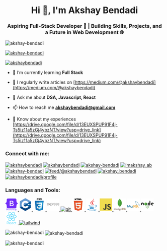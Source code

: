 <h1 align="center">Hi 👋, I'm Akshay Bendadi</h1>
<h3 align="center">Aspiring Full-Stack Developer 🚀 | Building Skills, Projects, and a Future in Web Development 🌐</h3>

<p align="left"> <img src="https://komarev.com/ghpvc/?username=akshay-bendadi&label=Profile%20views&color=0e75b6&style=flat" alt="akshay-bendadi" /> </p>

<p align="left"> <a href="https://github.com/ryo-ma/github-profile-trophy"><img src="https://github-profile-trophy.vercel.app/?username=akshay-bendadi" alt="akshay-bendadi" /></a> </p>

<p align="left"> <a href="https://twitter.com/akshaybendadi" target="blank"><img src="https://img.shields.io/twitter/follow/akshaybendadi?logo=twitter&style=for-the-badge" alt="akshaybendadi" /></a> </p>

- 🌱 I’m currently learning **Full Stack**

- 📝 I regularly write articles on [https://medium.com/@akshaybendadi](https://medium.com/@akshaybendadi)

- 💬 Ask me about **DSA, Javascript, React**

- 📫 How to reach me **akshaybendadi@gmail.com**

- 📄 Know about my experiences [https://drive.google.com/file/d/13EUXSPUP91F4j-Ts5iz11a5zGj4ybzNT/view?usp=drive_link](https://drive.google.com/file/d/13EUXSPUP91F4j-Ts5iz11a5zGj4ybzNT/view?usp=drive_link)

<h3 align="left">Connect with me:</h3>
<p align="left">
<a href="https://dev.to/akshaybendadi" target="blank"><img align="center" src="https://raw.githubusercontent.com/rahuldkjain/github-profile-readme-generator/master/src/images/icons/Social/devto.svg" alt="akshaybendadi" height="30" width="40" /></a>
<a href="https://twitter.com/akshaybendadi" target="blank"><img align="center" src="https://raw.githubusercontent.com/rahuldkjain/github-profile-readme-generator/master/src/images/icons/Social/twitter.svg" alt="akshaybendadi" height="30" width="40" /></a>
<a href="https://linkedin.com/in/akshay-bendadi" target="blank"><img align="center" src="https://raw.githubusercontent.com/rahuldkjain/github-profile-readme-generator/master/src/images/icons/Social/linked-in-alt.svg" alt="akshay-bendadi" height="30" width="40" /></a>
<a href="https://instagram.com/imakshay_ab" target="blank"><img align="center" src="https://raw.githubusercontent.com/rahuldkjain/github-profile-readme-generator/master/src/images/icons/Social/instagram.svg" alt="imakshay_ab" height="30" width="40" /></a>
<a href="https://hashnode.com/akshay-bendadi" target="blank"><img align="center" src="https://raw.githubusercontent.com/rahuldkjain/github-profile-readme-generator/master/src/images/icons/Social/hashnode.svg" alt="akshay-bendadi" height="30" width="40" /></a>
<a href="https://medium.com/feed/@akshaybendadi" target="blank"><img align="center" src="https://raw.githubusercontent.com/rahuldkjain/github-profile-readme-generator/master/src/images/icons/Social/medium.svg" alt="feed/@akshaybendadi" height="30" width="40" /></a>
<a href="https://www.leetcode.com/akshay_bendadi" target="blank"><img align="center" src="https://raw.githubusercontent.com/rahuldkjain/github-profile-readme-generator/master/src/images/icons/Social/leet-code.svg" alt="akshay_bendadi" height="30" width="40" /></a>
<a href="https://auth.geeksforgeeks.org/user/akshaybendadi/profile" target="blank"><img align="center" src="https://raw.githubusercontent.com/rahuldkjain/github-profile-readme-generator/master/src/images/icons/Social/geeks-for-geeks.svg" alt="akshaybendadi/profile" height="30" width="40" /></a>
</p>

<h3 align="left">Languages and Tools:</h3>
<p align="left"> <a href="https://getbootstrap.com" target="_blank" rel="noreferrer"> <img src="https://raw.githubusercontent.com/devicons/devicon/master/icons/bootstrap/bootstrap-plain-wordmark.svg" alt="bootstrap" width="40" height="40"/> </a> <a href="https://www.w3schools.com/cpp/" target="_blank" rel="noreferrer"> <img src="https://raw.githubusercontent.com/devicons/devicon/master/icons/cplusplus/cplusplus-original.svg" alt="cplusplus" width="40" height="40"/> </a> <a href="https://www.w3schools.com/css/" target="_blank" rel="noreferrer"> <img src="https://raw.githubusercontent.com/devicons/devicon/master/icons/css3/css3-original-wordmark.svg" alt="css3" width="40" height="40"/> </a> <a href="https://expressjs.com" target="_blank" rel="noreferrer"> <img src="https://raw.githubusercontent.com/devicons/devicon/master/icons/express/express-original-wordmark.svg" alt="express" width="40" height="40"/> </a> <a href="https://git-scm.com/" target="_blank" rel="noreferrer"> <img src="https://www.vectorlogo.zone/logos/git-scm/git-scm-icon.svg" alt="git" width="40" height="40"/> </a> <a href="https://www.w3.org/html/" target="_blank" rel="noreferrer"> <img src="https://raw.githubusercontent.com/devicons/devicon/master/icons/html5/html5-original-wordmark.svg" alt="html5" width="40" height="40"/> </a> <a href="https://www.java.com" target="_blank" rel="noreferrer"> <img src="https://raw.githubusercontent.com/devicons/devicon/master/icons/java/java-original.svg" alt="java" width="40" height="40"/> </a> <a href="https://developer.mozilla.org/en-US/docs/Web/JavaScript" target="_blank" rel="noreferrer"> <img src="https://raw.githubusercontent.com/devicons/devicon/master/icons/javascript/javascript-original.svg" alt="javascript" width="40" height="40"/> </a> <a href="https://www.mongodb.com/" target="_blank" rel="noreferrer"> <img src="https://raw.githubusercontent.com/devicons/devicon/master/icons/mongodb/mongodb-original-wordmark.svg" alt="mongodb" width="40" height="40"/> </a> <a href="https://www.mysql.com/" target="_blank" rel="noreferrer"> <img src="https://raw.githubusercontent.com/devicons/devicon/master/icons/mysql/mysql-original-wordmark.svg" alt="mysql" width="40" height="40"/> </a> <a href="https://nodejs.org" target="_blank" rel="noreferrer"> <img src="https://raw.githubusercontent.com/devicons/devicon/master/icons/nodejs/nodejs-original-wordmark.svg" alt="nodejs" width="40" height="40"/> </a> <a href="https://reactjs.org/" target="_blank" rel="noreferrer"> <img src="https://raw.githubusercontent.com/devicons/devicon/master/icons/react/react-original-wordmark.svg" alt="react" width="40" height="40"/> </a> <a href="https://tailwindcss.com/" target="_blank" rel="noreferrer"> <img src="https://www.vectorlogo.zone/logos/tailwindcss/tailwindcss-icon.svg" alt="tailwind" width="40" height="40"/> </a> </p>

<p><img align="left" src="https://github-readme-stats.vercel.app/api/top-langs?username=akshay-bendadi&show_icons=true&locale=en&layout=compact" alt="akshay-bendadi" /></p>

<p>&nbsp;<img align="center" src="https://github-readme-stats.vercel.app/api?username=akshay-bendadi&show_icons=true&locale=en" alt="akshay-bendadi" /></p>

<p><img align="center" src="https://github-readme-streak-stats.herokuapp.com/?user=akshay-bendadi&" alt="akshay-bendadi" /></p>
